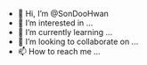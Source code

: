 - 👋 Hi, I’m @SonDooHwan
- 👀 I’m interested in ...
- 🌱 I’m currently learning ...
- 💞️ I’m looking to collaborate on ...
- 📫 How to reach me ...

<!---
SonDooHwan/SonDooHwan is a ✨ special ✨ repository because its `README.md` (this file) appears on your GitHub profile.
You can click the Preview link to take a look at your changes.
--->
